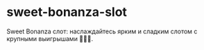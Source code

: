 # sweet-bonanza-slot
Sweet Bonanza слот: наслаждайтесь ярким и сладким слотом с крупными выигрышами 🍭🍬🎰.
